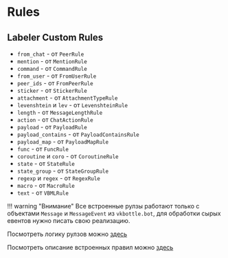 # Rules

## Labeler Custom Rules

- `from_chat` - от `PeerRule`
- `mention` - от `MentionRule`
- `command` - от `CommandRule`
- `from_user` - от `FromUserRule`
- `peer_ids` - от `FromPeerRule`
- `sticker` - от `StickerRule`
- `attachment` - от `AttachmentTypeRule`
- `levenshtein` и `lev` - от `LevenshteinRule`
- `length` - от `MessageLengthRule`
- `action` - от `ChatActionRule`
- `payload` - от `PayloadRule`
- `payload_contains` - от `PayloadContainsRule`
- `payload_map` - от `PayloadMapRule`
- `func` - от `FuncRule`
- `coroutine` и `coro` - от `CoroutineRule`
- `state` - от `StateRule`
- `state_group` - от `StateGroupRule`
- `regexp` и `regex` - от `RegexRule`
- `macro` - от `MacroRule`
- `text` - от `VBMLRule`

!!! warning "Внимание"
    Все встроенные рулзы работают только с объектами `Message` и `MessageEvent` из `vkbottle.bot`, для обработки сырых евентов нужно писать свою реализацию.

Посмотреть логику рулзов можно [здесь](https://github.com/vkbottle/vkbottle/blob/master/vkbottle/dispatch/rules/base.py)

Посмотреть описание встроенных правил можно [здесь](../builtin-rules.md)
